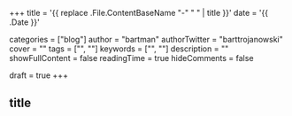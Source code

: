 +++
title = '{{ replace .File.ContentBaseName "-" " " | title }}'
date = '{{ .Date }}'

categories = ["blog"]
author = "bartman"
authorTwitter = "barttrojanowski"
cover = ""
tags = ["", ""]
keywords = ["", ""]
description = ""
showFullContent = false
readingTime = true
hideComments = false

draft = true
+++

## title

<!--more-->
